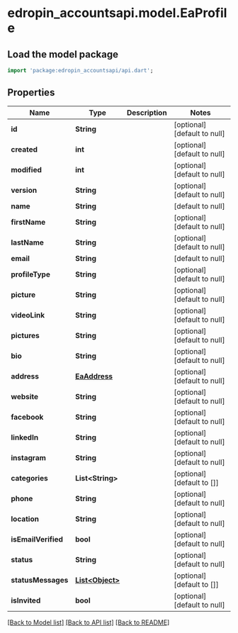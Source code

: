 # edropin_accountsapi.model.EaProfile

## Load the model package
```dart
import 'package:edropin_accountsapi/api.dart';
```

## Properties
Name | Type | Description | Notes
------------ | ------------- | ------------- | -------------
**id** | **String** |  | [optional] [default to null]
**created** | **int** |  | [optional] [default to null]
**modified** | **int** |  | [optional] [default to null]
**version** | **String** |  | [optional] [default to null]
**name** | **String** |  | [default to null]
**firstName** | **String** |  | [optional] [default to null]
**lastName** | **String** |  | [optional] [default to null]
**email** | **String** |  | [default to null]
**profileType** | **String** |  | [optional] [default to null]
**picture** | **String** |  | [optional] [default to null]
**videoLink** | **String** |  | [optional] [default to null]
**pictures** | **String** |  | [optional] [default to null]
**bio** | **String** |  | [optional] [default to null]
**address** | [**EaAddress**](EaAddress.md) |  | [optional] [default to null]
**website** | **String** |  | [optional] [default to null]
**facebook** | **String** |  | [optional] [default to null]
**linkedIn** | **String** |  | [optional] [default to null]
**instagram** | **String** |  | [optional] [default to null]
**categories** | **List&lt;String&gt;** |  | [optional] [default to []]
**phone** | **String** |  | [optional] [default to null]
**location** | **String** |  | [optional] [default to null]
**isEmailVerified** | **bool** |  | [optional] [default to null]
**status** | **String** |  | [optional] [default to null]
**statusMessages** | [**List&lt;Object&gt;**](Object.md) |  | [optional] [default to []]
**isInvited** | **bool** |  | [optional] [default to null]

[[Back to Model list]](../README.md#documentation-for-models) [[Back to API list]](../README.md#documentation-for-api-endpoints) [[Back to README]](../README.md)


